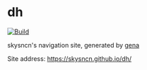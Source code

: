# dh

[![Build](https://github.com/skysncn/dh/actions/workflows/generate.yml/badge.svg)](https://github.com/skysncn/dh/actions/workflows/generate.yml)

skysncn's navigation site, generated by [gena](https://github.com/x1ah/gena)

Site address: https://skysncn.github.io/dh/
